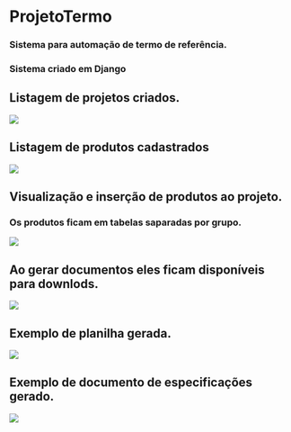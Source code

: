 # ProjetoTermo
### Sistema para automação de termo de referência.
### Sistema criado em Django

## Listagem de projetos criados.
<img src="https://raw.githubusercontent.com/RoberthBSantos/ProjetoTermo/master/nucleo-imagens/listar-projetos.png">

## Listagem de produtos cadastrados
<img src="https://raw.githubusercontent.com/RoberthBSantos/ProjetoTermo/master/nucleo-imagens/listar-produtos.png">

## Visualização e inserção de produtos ao projeto.
### Os produtos ficam em tabelas saparadas por grupo.
<img src="https://raw.githubusercontent.com/RoberthBSantos/ProjetoTermo/master/nucleo-imagens/adicionar-produtos-ao-projeto.png">

## Ao gerar documentos eles ficam disponíveis para downlods.
<img src="https://raw.githubusercontent.com/RoberthBSantos/ProjetoTermo/master/nucleo-imagens/documentos-para-download.png" >

## Exemplo de planilha gerada.
<img src="https://raw.githubusercontent.com/RoberthBSantos/ProjetoTermo/master/nucleo-imagens/planilha-gerada.png">

## Exemplo de documento de especificações gerado.
<img src="https://raw.githubusercontent.com/RoberthBSantos/ProjetoTermo/master/nucleo-imagens/documento-gerado.png">
